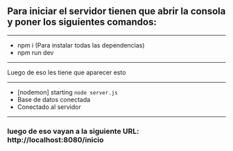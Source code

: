 ## Para iniciar el servidor tienen que abrir la consola y poner los siguientes comandos: 

-------------------------------------------------
* npm i (Para instalar todas las dependencias)
* npm run dev
-------------------------------------------------

Luego de eso les tiene que aparecer esto

-------------------------------------------------
- [nodemon] starting `node server.js`
- Base de datos conectada
- Conectado al servidor
-------------------------------------------------

### luego de eso vayan a la siguiente URL: http://localhost:8080/inicio